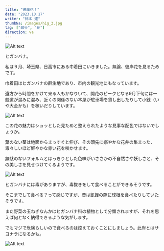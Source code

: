 ```yaml
---
title: "彼岸花！"
date: "2023.10.17"
writer: "柿本 建"
thumbNa: /images/hig_2.jpg
tag: ["散歩", "花"]
direction: va
---
```


![Alt text](/images/hig_1.jpg)


ヒガンバナ。


私は９月、埼玉県、日高市にある巾着田にいきました。無論、彼岸花を見るためです。

巾着田はヒガンバナの群生地であり、市内の観光地にもなっています。

遠方から時間をかけて来る人もかなりいて、開花のピークとなる9月下旬には一般道が混みに混み、近くの関係のない本屋が駐車場を貸し出したりして小銭（いや大金かも）を稼いだりしています。


![Alt text](/images/hig_2.jpg)


この花の魅力はシュッとした見ためと整えられたような見事な配色ではないでしょうか。

葉のない茎は地面からまっすぐと伸び、その頭先に嫋やかな花弁の集まった、毒々しいほど鮮やかな赤い花を咲かせます。

無駄のないフォルムとはっきりとした色味がいささかの不自然さや妖しさと、その美しさを見せつけてくるようです。


![Alt text](/images/hig_3.jpg)


ヒガンバナには毒がありますが、毒抜きをして食べることができるそうです。

そこまでして食べる？って感じですが、昔は飢饉の際に球根を食べたりしていたそうです。

また野菜の玉ねぎなんかはヒガンバナ科の植物として分類されますが、それを思えば何となく納得できるような気がします。

でもマジで危険らしいので食べるのは控えておくことにしましょう。此岸とはサヨナラになるかも。

![Alt text](/images/hig_4.jpg)

<!--
<style>
.tate {
  writing-mode: vertical-rl;
  margin: 0 auto;
  padding: 0.7em;
  border: 1px solid #ddd;
  box-shadow: 5px 4px 15px -5px #777777;
  border-radius: 15px;
}
.tate span {
  writing-mode: horizontal-tb;
}
.pd2 {font-size:1.2em;}

</style>
-->